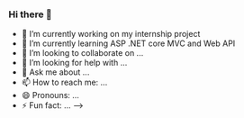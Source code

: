 ### Hi there 👋
- 🔭 I’m currently working on my internship project
- 🌱 I’m currently learning ASP .NET core MVC and Web API
- 👯 I’m looking to collaborate on ...
- 🤔 I’m looking for help with ...
- 💬 Ask me about ...
- 📫 How to reach me: ...
- 😄 Pronouns: ...
- ⚡ Fun fact: ...
-->
<!--
**Mandark115/Mandark115** is a ✨ _special_ ✨ repository because its `README.md` (this file) appears on your GitHub profile.

Here are some ideas to get you started:

